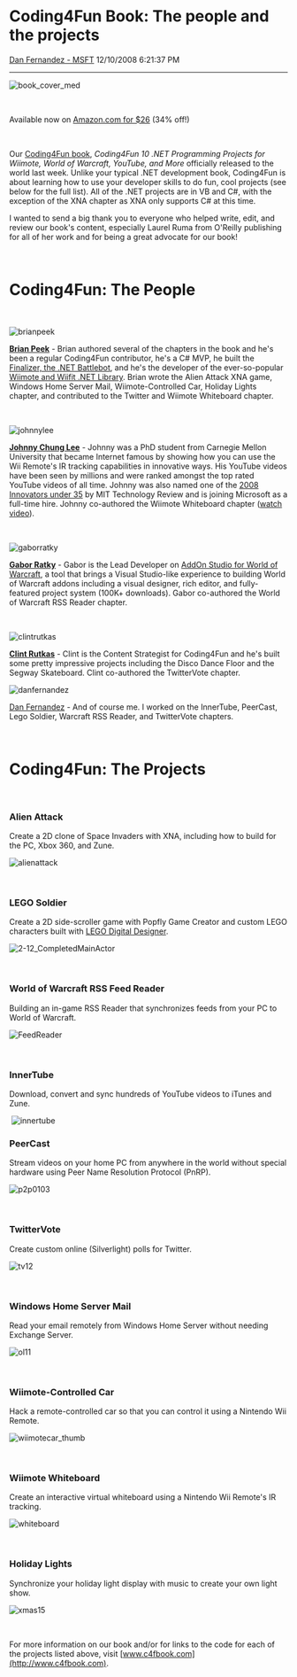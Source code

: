 <div id="page">

# Coding4Fun Book: The people and the projects

[Dan Fernandez -
MSFT](https://social.msdn.microsoft.com/profile/Dan%20Fernandez%20-%20MSFT)
12/10/2008 6:21:37
PM

-----

<div id="content">

![book\_cover\_med](https://msdnshared.blob.core.windows.net/media/TNBlogsFS/BlogFileStorage/blogs_msdn/danielfe/WindowsLiveWriter/Coding4FunBookThepeopleandtheprojects_99D7/book_cover_med_3.jpg)

 

Available now on [Amazon.com for
$26](http://www.amazon.com/gp/product/0596520743/ref=s9subs_c1_14_at1-rfc_g1-frt_g1-3237_p_si1?pf_rd_m=ATVPDKIKX0DER&pf_rd_s=center-1&pf_rd_r=0JB0C3M25DB9R00GPB7S&pf_rd_t=101&pf_rd_p=463383351&pf_rd_i=507846)
(34% off\!)

 

Our [Coding4Fun
book](http://www.amazon.com/Coding4Fun-Programming-Projects-Wiimote-Warcraft/dp/0596520743/ref=pd_bbs_sr_1?ie=UTF8&s=books&qid=1228933817&sr=8-1),
*Coding4Fun 10 .NET Programming Projects for Wiimote, World of Warcraft,
YouTube, and More* officially released to the world last week. Unlike
your typical .NET development book, Coding4Fun is about learning how to
use your developer skills to do fun, cool projects (see below for the
full list). All of the .NET projects are in VB and C\#, with the
exception of the XNA chapter as XNA only supports C\# at this time.

I wanted to send a big thank you to everyone who helped write, edit, and
review our book's content, especially Laurel Ruma from O'Reilly
publishing for all of her work and for being a great advocate for our
book\!

 

# Coding4Fun: The People

 

![brianpeek](https://msdnshared.blob.core.windows.net/media/TNBlogsFS/BlogFileStorage/blogs_msdn/danielfe/WindowsLiveWriter/Coding4FunBookThepeopleandtheprojects_99D7/brianpeek_9bc1beac-bee1-4967-9593-d58501c6da5f.png)

**[Brian Peek](http://www.brianpeek.com)** - Brian authored several of
the chapters in the book and he's been a regular Coding4Fun contributor,
he's a C\# MVP, he built the [Finalizer, the .NET
Battlebot](http://www.engadget.com/2005/06/09/finalizer-the-microsoft-battlebot/),
and he's the developer of the ever-so-popular [Wiimote and Wiifit .NET
Library](http://www.codeplex.com/wiimotelib). Brian wrote the Alien
Attack XNA game, Windows Home Server Mail, Wiimote-Controlled Car,
Holiday Lights chapter, and contributed to the Twitter and Wiimote
Whiteboard
chapter.

 

![johnnylee](https://msdnshared.blob.core.windows.net/media/TNBlogsFS/BlogFileStorage/blogs_msdn/danielfe/WindowsLiveWriter/Coding4FunBookThepeopleandtheprojects_99D7/johnnylee_04562169-8f85-423e-9dd8-6a831c0b6c3d.png)

**[Johnny Chung Lee](http://procrastineering.blogspot.com/)** - Johnny
was a PhD student from Carnegie Mellon University that became Internet
famous by showing how you can use the Wii Remote's IR tracking
capabilities in innovative ways. His YouTube videos have been seen by
millions and were ranked amongst the top rated YouTube videos of all
time. Johnny was also named one of the [2008 Innovators
under 35](http://www.technologyreview.com/tr35/Profile.aspx?TRID=726) by
MIT Technology Review and is joining Microsoft as a full-time hire.
Johnny co-authored the Wiimote Whiteboard chapter ([watch
video](https://www.youtube.com/watch?v=5s5EvhHy7eQ)).

 

![gaborratky](https://msdnshared.blob.core.windows.net/media/TNBlogsFS/BlogFileStorage/blogs_msdn/danielfe/WindowsLiveWriter/Coding4FunBookThepeopleandtheprojects_99D7/gaborratky_762a3823-615d-45f0-84f7-bb5c1d0a2707.png) 

**[Gabor Ratky](http://rgabostyle.com/)** - Gabor is the Lead Developer
on [AddOn Studio for World of
Warcraft](http://www.codeplex.com/warcraftaddonstudio), a tool that
brings a Visual Studio-like experience to building World of Warcraft
addons including a visual designer, rich editor, and fully-featured
project system (100K+ downloads). Gabor co-authored the World of
Warcraft RSS Reader
chapter.

 

![clintrutkas](https://msdnshared.blob.core.windows.net/media/TNBlogsFS/BlogFileStorage/blogs_msdn/danielfe/WindowsLiveWriter/Coding4FunBookThepeopleandtheprojects_99D7/clintrutkas_ef68da37-6149-436b-a52c-d4fa5b27426c.png)

**[Clint Rutkas](http://betterthaneveryone.com/)** - Clint is the
Content Strategist for Coding4Fun and he's built some pretty impressive
projects including the Disco Dance Floor and the Segway Skateboard.
Clint co-authored the TwitterVote
chapter.

![danfernandez](https://msdnshared.blob.core.windows.net/media/TNBlogsFS/BlogFileStorage/blogs_msdn/danielfe/WindowsLiveWriter/Coding4FunBookThepeopleandtheprojects_99D7/danfernandez_933bf263-754e-4cf0-97e5-0a97190c5d9f.png)

[Dan Fernandez](http://blogs.msdn.com/danielfe) - And of course me. I
worked on the InnerTube, PeerCast, Lego Soldier, Warcraft RSS Reader,
and TwitterVote chapters.

 

# Coding4Fun: The Projects

 

### Alien Attack

Create a 2D clone of Space Invaders with XNA, including how to build for
the PC, Xbox 360, and
Zune.

![alienattack](https://msdnshared.blob.core.windows.net/media/TNBlogsFS/BlogFileStorage/blogs_msdn/danielfe/WindowsLiveWriter/Coding4FunBookThepeopleandtheprojects_99D7/alienattack_3.png)

 

### **LEGO Soldier**

Create a 2D side-scroller game with Popfly Game Creator and custom LEGO
characters built with [LEGO Digital
Designer](http://ldd.lego.com/).

![2-12\_CompletedMainActor](https://msdnshared.blob.core.windows.net/media/TNBlogsFS/BlogFileStorage/blogs_msdn/danielfe/WindowsLiveWriter/Coding4FunBookThepeopleandtheprojects_99D7/2-12_CompletedMainActor_3.png)

 

### World of Warcraft RSS Feed Reader

Building an in-game RSS Reader that synchronizes feeds from your PC to
World of
Warcraft.

![FeedReader](https://msdnshared.blob.core.windows.net/media/TNBlogsFS/BlogFileStorage/blogs_msdn/danielfe/WindowsLiveWriter/Coding4FunBookThepeopleandtheprojects_99D7/FeedReader_3.png)

 

### InnerTube

Download, convert and sync hundreds of YouTube videos to iTunes and
Zune.

 ![innertube](https://msdnshared.blob.core.windows.net/media/TNBlogsFS/BlogFileStorage/blogs_msdn/danielfe/WindowsLiveWriter/Coding4FunBookThepeopleandtheprojects_99D7/innertube_3.png)

### PeerCast

Stream videos on your home PC from anywhere in the world without special
hardware using Peer Name Resolution Protocol
(PnRP).

![p2p0103](https://msdnshared.blob.core.windows.net/media/TNBlogsFS/BlogFileStorage/blogs_msdn/danielfe/WindowsLiveWriter/Coding4FunBookThepeopleandtheprojects_99D7/p2p0103_3.png)

 

### TwitterVote

Create custom online (Silverlight) polls for
Twitter.

![tv12](https://msdnshared.blob.core.windows.net/media/TNBlogsFS/BlogFileStorage/blogs_msdn/danielfe/WindowsLiveWriter/Coding4FunBookThepeopleandtheprojects_99D7/tv12_3.png)

 

### Windows Home Server Mail

Read your email remotely from Windows Home Server without needing
Exchange
Server.

![ol11](https://msdnshared.blob.core.windows.net/media/TNBlogsFS/BlogFileStorage/blogs_msdn/danielfe/WindowsLiveWriter/Coding4FunBookThepeopleandtheprojects_99D7/ol11_3.png)

 

### Wiimote-Controlled Car

Hack a remote-controlled car so that you can control it using a Nintendo
Wii
Remote.

![wiimotecar\_thumb](https://msdnshared.blob.core.windows.net/media/TNBlogsFS/BlogFileStorage/blogs_msdn/danielfe/WindowsLiveWriter/Coding4FunBookThepeopleandtheprojects_99D7/wiimotecar_thumb_3.jpg)

 

### Wiimote Whiteboard

Create an interactive virtual whiteboard using a Nintendo Wii Remote's
IR
tracking.

![whiteboard](https://msdnshared.blob.core.windows.net/media/TNBlogsFS/BlogFileStorage/blogs_msdn/danielfe/WindowsLiveWriter/Coding4FunBookThepeopleandtheprojects_99D7/whiteboard_3.png)

 

### Holiday Lights

Synchronize your holiday light display with music to create your own
light
show.

![xmas15](https://msdnshared.blob.core.windows.net/media/TNBlogsFS/BlogFileStorage/blogs_msdn/danielfe/WindowsLiveWriter/Coding4FunBookThepeopleandtheprojects_99D7/xmas15_3.png)

 

For more information on our book and/or for links to the code for each
of the projects listed above, visit
[www.c4fbook.com](http://www.c4fbook.com).

</div>

</div>
